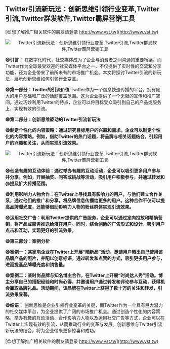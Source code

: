 ## **Twitter引流新玩法：创新思维引领行业变革,Twitter引流,Twitter群发软件,Twitter霸屏营销工具**

[😍想了解推广相关软件的朋友请登录 http://www.vst.tw](http://www.vst.tw)

 <center><img src="https://vst.tw/MP4/tuiguang/png/8.png" alt="Twitter引流新玩法：创新思维引领行业变革,Twitter引流,Twitter群发软件,Twitter霸屏营销工具"></center>

**😄引言：**
在数字化时代，社交媒体成为了企业与消费者之间沟通的重要桥梁。而Twitter作为全球最受欢迎的社交媒体平台之一，不仅提供了实时性的交流和分享功能，还为企业带来了前所未有的市场推广机会。本文将探讨Twitter引流的新玩法，展示创新思维如何引领行业变革。

**😄第一部分：Twitter的引流价值**
Twitter作为一个信息快速传播的平台，拥有庞大的用户基础和广泛的话题覆盖范围。这为企业提供了一个无限的宣传和推广空间。通过巧妙利用Twitter的特点，企业可以将目标受众吸引到自己的产品或服务上，实现有效的引流。

**😄第二部分：创新思维驱动的Twitter引流新玩法**

**😄制定个性化的内容策略：通过研究目标用户的兴趣和需求，企业可以制定个性化的内容策略。例如，借助Twitter的热门话题，将品牌与相关话题结合，引起用户的兴趣和关注，从而实现引流效果。**

 <center><img src="https://vst.tw/MP4/tuiguang/png/2.png" alt="Twitter引流新玩法：创新思维引领行业变革,Twitter引流,Twitter群发软件,Twitter霸屏营销工具"></center>

**😄创造有趣的互动体验：通过举办有趣的互动活动，企业可以吸引更多用户参与并分享。例如，开展抽奖、问答或挑战等活动，吸引用户积极参与，并通过转发和@提及扩大传播范围。**

**😄利用影响力人物合作：在Twitter上寻找具有影响力的用户，与他们建立合作关系，通过他们的推广和分享，将品牌信息传播给更多的用户。这种合作不仅可以提高品牌曝光度，还能够借助影响力人物的粉丝群体实现引流效果。**

**😄运用社交广告：利用Twitter提供的广告服务，企业可以通过定向投放和精确营销，将产品或服务推送给潜在用户。同时，结合创新的广告形式和设计，吸引用户点击和互动，实现更好的引流效果。**

**😄第三部分：案例分析**

**😄案例一：某家电企业在Twitter上开展“晒新品”活动，邀请用户晒出自己使用该品牌产品的照片，并配以创意标语。通过转发和点赞的方式，吸引更多用户参与，进而提高品牌曝光度和销售量。**

**😄案例二：某时尚品牌与知名博主合作，在Twitter上开展“时尚达人秀”活动。博主分享自己的搭配经验和时尚心得，并邀请用户通过转发和评论参与互动，获得机会赢取品牌礼品。活动期间，该品牌在Twitter上获得了数十万的关注和转发，引流效果显著。**

**😄结语：**
创新思维是企业引领行业变革的关键，而Twitter作为一个具有巨大潜力的社交媒体平台，为企业提供了广阔的市场推广机会。通过创造个性化的内容策略、举办有趣的互动活动、合作影响力人物以及运用社交广告等方式，企业可以在Twitter上实现有效的引流，从而推动行业的变革与发展。创新思维与Twitter引流新玩法的结合，将为企业带来更多惊喜和成功。

[😍想了解推广相关软件的朋友请登录 http://www.vst.tw](http://www.vst.tw)




